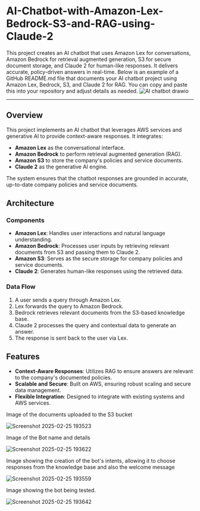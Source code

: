 # AI-Chatbot-with-Amazon-Lex-Bedrock-S3-and-RAG-using-Claude-2
This project creates an AI chatbot that uses Amazon Lex for conversations, Amazon Bedrock for retrieval augmented generation, S3 for secure document storage, and Claude 2 for human-like responses. It delivers accurate, policy-driven answers in real-time.
Below is an example of a GitHub README.md file that documents your AI chatbot project using Amazon Lex, Bedrock, S3, and Claude 2 for RAG. You can copy and paste this into your repository and adjust details as needed.
![AI chatbot drawio](https://github.com/user-attachments/assets/e18aa050-fa08-42d7-ad2e-780e6879ad5d)

---


## Overview
This project implements an AI chatbot that leverages AWS services and generative AI to provide context-aware responses. It integrates:
+ **Amazon Lex** as the conversational interface.
+ **Amazon Bedrock** to perform retrieval augmented generation (RAG).
+ **Amazon S3** to store the company's policies and service documents.
+ **Claude 2** as the generative AI engine.

The system ensures that the chatbot responses are grounded in accurate, up-to-date company policies and service documents.

## Architecture

### Components
+ **Amazon Lex**: Handles user interactions and natural language understanding.
+ **Amazon Bedrock**: Processes user inputs by retrieving relevant documents from S3 and passing them to Claude 2.
+ **Amazon S3**: Serves as the secure storage for company policies and service documents.
+ **Claude 2**: Generates human-like responses using the retrieved data.

### Data Flow
1. A user sends a query through Amazon Lex.
2. Lex forwards the query to Amazon Bedrock.
3. Bedrock retrieves relevant documents from the S3-based knowledge base.
4. Claude 2 processes the query and contextual data to generate an answer.
5. The response is sent back to the user via Lex.

## Features
+ **Context-Aware Responses**: Utilizes RAG to ensure answers are relevant to the company's documented policies.
+ **Scalable and Secure**: Built on AWS, ensuring robust scaling and secure data management.
+ **Flexible Integration**: Designed to integrate with existing systems and AWS services.


Image of the documents uploaded to the S3 bucket 

![Screenshot 2025-02-25 193523](https://github.com/user-attachments/assets/7ac65546-5626-4a16-866b-c8c51879f63f)



Image of the Bot name and details 

![Screenshot 2025-02-25 193622](https://github.com/user-attachments/assets/3e31e547-39f3-4f9b-90a9-565c9271bdc3)

Image showing the creation of the bot's intents, allowing it to choose responses from the knowledge base and also the welcome message 

![Screenshot 2025-02-25 193559](https://github.com/user-attachments/assets/d81f1d42-c3f7-4a21-8a3f-aeca0582edb6)


Image showing the bot being tested.

![Screenshot 2025-02-25 193642](https://github.com/user-attachments/assets/65db544c-a91d-443f-81c5-812245cbfaa7)


